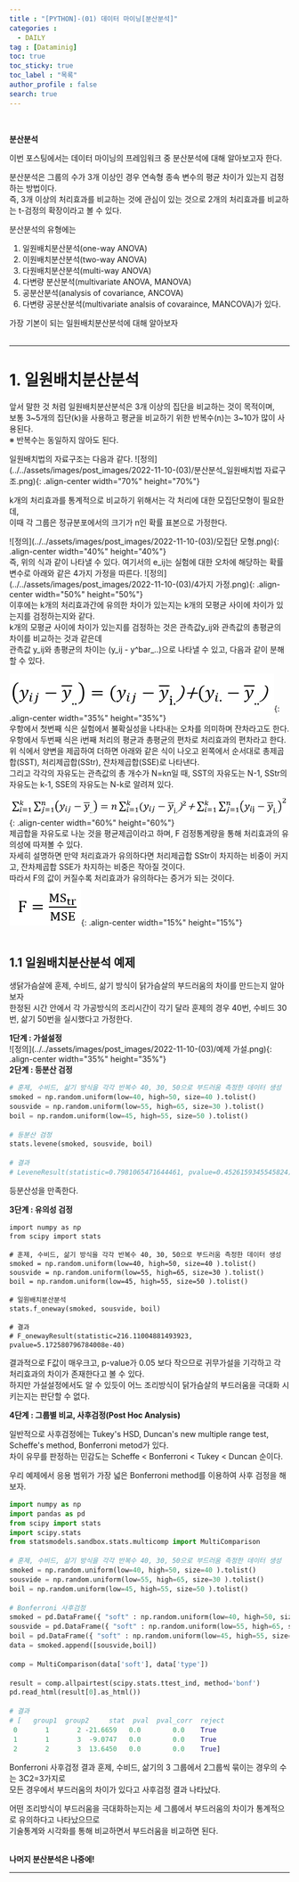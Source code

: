 ```yaml
---
title : "[PYTHON]-(01) 데이터 마이닝[분산분석]"
categories :
  - DAILY
tag : [Dataminig]
toc: true
toc_sticky: true
toc_label : "목록"
author_profile : false
search: true
---
```

<br/>

**분산분석**<br/>

이번 포스팅에서는 데이터 마이닝의 프레임워크 중 분산분석에 대해 알아보고자 한다.

분산분석은 그룹의 수가 3개 이상인 경우 연속형 종속 변수의 평균 차이가 있는지 검정하는 방법이다.  
즉, 3개 이상의 처리효과를 비교하는 것에 관심이 있는 것으로 2개의 처리효과를 비교하는 t-검정의 확장이라고 볼 수 있다.

분산분석의 유형에는  
1. 일원배치분산분석(one-way ANOVA)
2. 이원배치분산분석(two-way ANOVA)
3. 다원배치분산분석(multi-way ANOVA)
4. 다변량 분산분석(multivariate ANOVA, MANOVA)
5. 공분산분석(analysis of covariance, ANCOVA)
6. 다변량 공분산분석(multivariate analsis of covaraince, MANCOVA)가 있다.

가장 기본이 되는 일원배치분산분석에 대해 알아보자 <br/><br/>

---

# 1. 일원배치분산분석 <br/>

앞서 말한 것 처럼 일원배치분산분석은 3개 이상의 집단을 비교하는 것이 목적이며,  
보통 3~5개의 집단(k)을 사용하고 평균을 비교하기 위한 반복수(n)는 3~10가 많이 사용된다.  
<span style="color=gray"> ※ 반복수는 동일하지 않아도 된다. </span>

일원배치법의 자료구조는 다음과 같다.
![정의](../../assets/images/post_images/2022-11-10-(03)/분산분석_일원배치법 자료구조.png){: .align-center  width="70%" height="70%"}

k개의 처리효과를 통계적으로 비교하기 위해서는 각 처리에 대한 모집단모형이 필요한데,  
이때 각 그룹은 정규분포에서의 크기가 n인 확률 표본으로 가정한다.

![정의](../../assets/images/post_images/2022-11-10-(03)/모집단 모형.png){: .align-center  width="40%" height="40%"}<br/>
즉, 위의 식과 같이 나타낼 수 있다. 여기서의 e_ij는 실험에 대한 오차에 해당하는 확률변수로 아래와 같은 4가지 가정을 따른다.
![정의](../../assets/images/post_images/2022-11-10-(03)/4가지 가정.png){: .align-center  width="50%" height="50%"}<br/>
이후에는 k개의 처리효과간에 유의한 차이가 있는지는 k개의 모평균 사이에 차이가 있는지를 검정하는지와 같다.  
k개의 모평균 사이에 차이가 있는지를 검정하는 것은 관측값y_ij와 관측값의 총평균의 차이를 비교하는 것과 같은데  
관측값 y_ij와 총평균의 차이는 (y_ij - y^bar_..)으로 나타낼 수 있고, 다음과 같이 분해할 수 있다. <br/>

![정의](../../assets/images/post_images/2022-11-10-(03)/분해식.png){: .align-center  width="35%" height="35%"}<br/>
우항에서 첫번째 식은 실험에서 불확실성을 나타내는 오차를 의미하며 잔차라고도 한다.  
우항에서 두번째 식은 i번째 처리의 평균과 총평균의 편차로 처리효과의 편차라고 한다.  
위 식에서 양변을 제곱하여 더하면 아래와 같은 식이 나오고 왼쪽에서 순서대로 총제곱합(SST), 처리제곱합(SStr), 잔차제곱합(SSE)로 나타낸다.  
그리고 각각의 자유도는 관측값의 총 개수가 N=kn일 때, SST의 자유도는 N-1, SStr의 자유도는 k-1, SSE의 자유도는 N-k로 알려져 있다.  <br/>

![정의](../../assets/images/post_images/2022-11-10-(03)/SST.png){: .align-center  width="60%" height="60%"}<br/>
제곱합을 자유도로 나눈 것을 평균제곱이라고 하며, F 검정통계량을 통해 처리효과의 유의성에 따져볼 수 있다.  
자세히 설명하면 만약 처리효과가 유의하다면 처리제곱합 SStr이 차지하는 비중이 커지고, 잔차제곱합 SSE가 차지하는 비중은 작아질 것이다.  
따라서 F의 값이 커질수록 처리효과가 유의하다는 증거가 되는 것이다.  <br/>
![정의](../../assets/images/post_images/2022-11-10-(03)/F.png){: .align-center  width="15%" height="15%"}<br/><br/>

## 1.1 일원배치분산분석 예제
생닭가슴살에 훈제, 수비드, 삶기 방식이 닭가슴살의 부드러움의 차이를 만드는지 알아보자  
한정된 시간 안에서 각 가공방식의 조리시간이 각기 달라 훈제의 경우 40번, 수비드 30번, 삶기 50번을 실시했다고 가정한다.

**1단계 : 가설설정** <br/>
![정의](../../assets/images/post_images/2022-11-10-(03)/예제 가설.png){: .align-center  width="35%" height="35%"} <br/>
**2단계 : 등분산 검정**
```python
# 훈제, 수비드, 삶기 방식을 각각 반복수 40, 30, 50으로 부드러움 측정한 데이터 생성
smoked = np.random.uniform(low=40, high=50, size=40 ).tolist()
sousvide = np.random.uniform(low=55, high=65, size=30 ).tolist()
boil = np.random.uniform(low=45, high=55, size=50 ).tolist()

# 등분산 검정
stats.levene(smoked, sousvide, boil)

# 결과
# LeveneResult(statistic=0.7981065471644461, pvalue=0.4526159345545824)
```
등분산성을 만족한다. <br/>

**3단계 : 유의성 검정**
```pyhton
import numpy as np
from scipy import stats

# 훈제, 수비드, 삶기 방식을 각각 반복수 40, 30, 50으로 부드러움 측정한 데이터 생성
smoked = np.random.uniform(low=40, high=50, size=40 ).tolist()
sousvide = np.random.uniform(low=55, high=65, size=30 ).tolist()
boil = np.random.uniform(low=45, high=55, size=50 ).tolist()

# 일원배치분산분석
stats.f_oneway(smoked, sousvide, boil)

# 결과
# F_onewayResult(statistic=216.11004881493923, pvalue=5.172580796784008e-40)
```
결과적으로 F값이 매우크고, p-value가 0.05 보다 작으므로 귀무가설을 기각하고 각 처리효과의 차이가 존재한다고 볼 수 있다.  
하지만 가설설정에서도 알 수 있듯이 어느 조리방식이 닭가슴살의 부드러움을 극대화 시키는지는 판단할 수 없다. <br/>

**4단계 : 그룹별 비교, 사후검정(Post Hoc Analysis)**

일반적으로 사후검정에는 Tukey's HSD, Duncan's new multiple range test, Scheffe's method, Bonferroni metod가 있다.  
차이 유무를 판정하는 민감도는 Scheffe < Bonferroni < Tukey < Duncan 순이다.

우리 예제에서 응용 범위가 가장 넓은 Bonferroni method를 이용하여 사후 검정을 해보자.

```python
import numpy as np
import pandas as pd
from scipy import stats
import scipy.stats
from statsmodels.sandbox.stats.multicomp import MultiComparison

# 훈제, 수비드, 삶기 방식을 각각 반복수 40, 30, 50으로 부드러움 측정한 데이터 생성
smoked = np.random.uniform(low=40, high=50, size=40 ).tolist()
sousvide = np.random.uniform(low=55, high=65, size=30 ).tolist()
boil = np.random.uniform(low=45, high=55, size=50 ).tolist()

# Bonferroni 사후검정
smoked = pd.DataFrame({ "soft" : np.random.uniform(low=40, high=50, size=40 ).tolist(), "type" : 1})
sousvide = pd.DataFrame({ "soft" : np.random.uniform(low=55, high=65, size=30 ).tolist(), "type" : 2})
boil = pd.DataFrame({ "soft" : np.random.uniform(low=45, high=55, size=50 ).tolist(), "type" : 3})
data = smoked.append([sousvide,boil])

comp = MultiComparison(data['soft'], data['type'])

result = comp.allpairtest(scipy.stats.ttest_ind, method='bonf')
pd.read_html(result[0].as_html())

# 결과
# [   group1  group2     stat  pval  pval_corr  reject
 0       1       2 -21.6659   0.0        0.0    True
 1       1       3  -9.0747   0.0        0.0    True
 2       2       3  13.6450   0.0        0.0    True]

```
 
Bonferroni 사후검정 결과 훈제, 수비드, 삶기의 3 그룹에서 2그룹씩 묶이는 경우의 수는 3C2=3가지로  
모든 경우에서 부드러움의 차이가 있다고 사후검정 결과 나타났다.  

어떤 조리방식이 부드러움을 극대화하는지는 세 그룹에서 부드러움의 차이가 통계적으로 유의하다고 나타났으므로  
기술통계와 시각화를 통해 비교하면서 부드러움을 비교하면 된다.<br/><br/>

**나머지 분산분석은 나중에!**

---